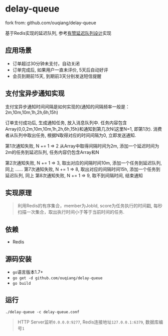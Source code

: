 # delay-queue

fork from: github.com/ouqiang/delay-queue

基于Redis实现的延迟队列, 参考[有赞延迟队列设计](http://tech.youzan.com/queuing_delay)实现

## 应用场景
* 订单超过30分钟未支付，自动关闭
* 订单完成后, 如果用户一直未评价, 5天后自动好评
* 会员到期前15天, 到期前3天分别发送短信提醒

## 支付宝异步通知实现
支付宝异步通知时间间隔是如何实现的(通知的间隔频率一般是：2m,10m,10m,1h,2h,6h,15h)

订单支付成功后, 生成通知任务, 放入消息队列中.
任务内容包含Array{0,0,2m,10m,10m,1h,2h,6h,15h}和通知到第几次N(这里N=1, 即第1次).
消费者从队列中取出任务, 根据N取得对应的时间间隔为0, 立即发送通知.

第1次通知失败, N += 1 => 2
从Array中取得间隔时间为2m, 添加一个延迟时间为2m的任务到延迟队列, 任务内容仍包含Array和N

第2次通知失败, N += 1 => 3, 取出对应的间隔时间10m, 添加一个任务到延迟队列, 同上
......
第7次通知失败, N += 1 => 8, 取出对应的间隔时间15h, 添加一个任务到延迟队列, 同上
第8次通知失败, N += 1 => 9, 取不到间隔时间, 结束通知


## 实现原理
> 利用Redis的有序集合，member为JobId, score为任务执行的时间戳,
每秒扫描一次集合，取出执行时间小于等于当前时间的任务.

## 依赖
* Redis

## 源码安装
* `go`语言版本1.7+
* `go get -d github.com/ouqiang/delay-queue`
* `go build`


## 运行
`./delay-queue -c delay-queue.conf`
> HTTP Server监听`0.0.0.0:9277`, Redis连接地址`127.0.0.1:6379`, 数据库编号`1`